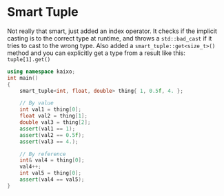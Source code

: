 # Smart Tuple
 Not really that smart, just added an index operator. It checks if the implicit casting is to the correct type at runtime, and throws a <code>std::bad_cast</code> if it tries to cast to the wrong type. Also added a <code>smart_tuple::get<size_t>()</code> method and you can explicitly get a type from a result like this: <code>tuple[1].get<int>()</code>
```cpp
using namespace kaixo;
int main()
{
	smart_tuple<int, float, double> thing{ 1, 0.5f, 4. };

	// By value
	int val1 = thing[0];
	float val2 = thing[1];
	double val3 = thing[2];
	assert(val1 == 1);
	assert(val2 == 0.5f);
	assert(val3 == 4.);

	// By reference
	int& val4 = thing[0];
	val4++;
	int val5 = thing[0];
	assert(val4 == val5);
}
```
